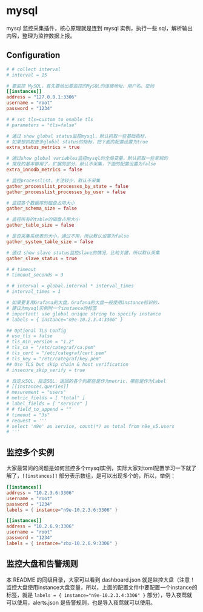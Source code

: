 # mysql

mysql 监控采集插件，核心原理就是连到 mysql 实例，执行一些 sql，解析输出内容，整理为监控数据上报。

## Configuration

```toml
# # collect interval
# interval = 15

# 要监控 MySQL，首先要给出要监控的MySQL的连接地址、用户名、密码
[[instances]]
address = "127.0.0.1:3306"
username = "root"
password = "1234"

# # set tls=custom to enable tls
# parameters = "tls=false"

# 通过 show global status监控mysql，默认抓取一些基础指标，
# 如果想抓取更多global status的指标，把下面的配置设置为true
extra_status_metrics = true

# 通过show global variables监控mysql的全局变量，默认抓取一些常规的
# 常规的基本够用了，扩展的部分，默认不采集，下面的配置设置为false
extra_innodb_metrics = false

# 监控processlist，关注较少，默认不采集
gather_processlist_processes_by_state = false
gather_processlist_processes_by_user = false

# 监控各个数据库的磁盘占用大小
gather_schema_size = false

# 监控所有的table的磁盘占用大小
gather_table_size = false

# 是否采集系统表的大小，通过不用，所以默认设置为false
gather_system_table_size = false

# 通过 show slave status监控slave的情况，比较关键，所以默认采集
gather_slave_status = true

# # timeout
# timeout_seconds = 3

# # interval = global.interval * interval_times
# interval_times = 1

# 如果要复用Grafana的大盘，Grafana的大盘一般使用instance标识的，
# 建议为mysql实例附一个instance的标签
# important! use global unique string to specify instance
# labels = { instance="n9e-10.2.3.4:3306" }

## Optional TLS Config
# use_tls = false
# tls_min_version = "1.2"
# tls_ca = "/etc/categraf/ca.pem"
# tls_cert = "/etc/categraf/cert.pem"
# tls_key = "/etc/categraf/key.pem"
## Use TLS but skip chain & host verification
# insecure_skip_verify = true

# 自定义SQL，指定SQL、返回的各个列那些是作为metric，哪些是作为label
# [[instances.queries]]
# mesurement = "users"
# metric_fields = [ "total" ]
# label_fields = [ "service" ]
# # field_to_append = ""
# timeout = "3s"
# request = '''
# select 'n9e' as service, count(*) as total from n9e_v5.users
# '''
```

## 监控多个实例

大家最常问的问题是如何监控多个mysql实例，实际大家对toml配置学习一下就了解了，`[[instances]]` 部分表示数组，是可以出现多个的，所以，举例：

```toml
[[instances]]
address = "10.2.3.6:3306"
username = "root"
password = "1234"
labels = { instance="n9e-10.2.3.6:3306" }

[[instances]]
address = "10.2.6.9:3306"
username = "root"
password = "1234"
labels = { instance="zbx-10.2.6.9:3306" }
```

## 监控大盘和告警规则

本 README 的同级目录，大家可以看到 dashboard.json 就是监控大盘（注意！监控大盘使用instance大盘变量，所以，上面的配置文件中要配置一个instance的标签，就是 `labels = { instance="n9e-10.2.3.4:3306" }` 部分），导入夜莺就可以使用，alerts.json 是告警规则，也是导入夜莺就可以使用。